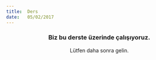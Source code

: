```yaml
---
title:  Ders
date:   05/02/2017
---
```


### <center>Biz bu derste üzerinde çalışıyoruz.</center>
<center>Lütfen daha sonra gelin.</center>